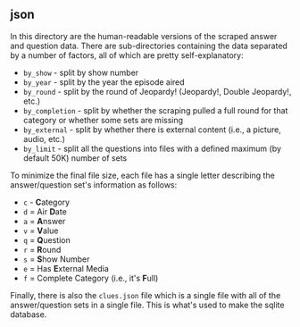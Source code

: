 ## json

In this directory are the human-readable versions of the scraped answer and question data. There are sub-directories
containing the data separated by a number of factors, all of which are pretty self-explanatory:
- `by_show` - split by show number
- `by_year` - split by the year the episode aired
- `by_round` - split by the round of Jeopardy! (Jeopardy!, Double Jeopardy!, etc.)
- `by_completion` - split by whether the scraping pulled a full round for that category or whether some sets are 
missing
- `by_external` - split by whether there is external content (i.e., a picture, audio, etc.)
- `by_limit` - split all the questions into files with a defined maximum (by default 50K) number of sets

To minimize the final file size, each file has a single letter describing the answer/question set's information as
follows:
- `c` - **C**ategory
- `d` = Air **D**ate
- `a` = **A**nswer
- `v` = **V**alue
- `q` = **Q**uestion
- `r` = **R**ound
- `s` = **S**how Number
- `e` = Has **E**xternal Media
- `f` = Complete Category (i.e., it's **F**ull)

Finally, there is also the `clues.json` file which is a single file with all of the answer/question sets in a single
file. This is what's used to make the sqlite database.

<!-- Fortunately, with compression, all of this "data" is really just approximately the size of the single `clues.json` file! -->